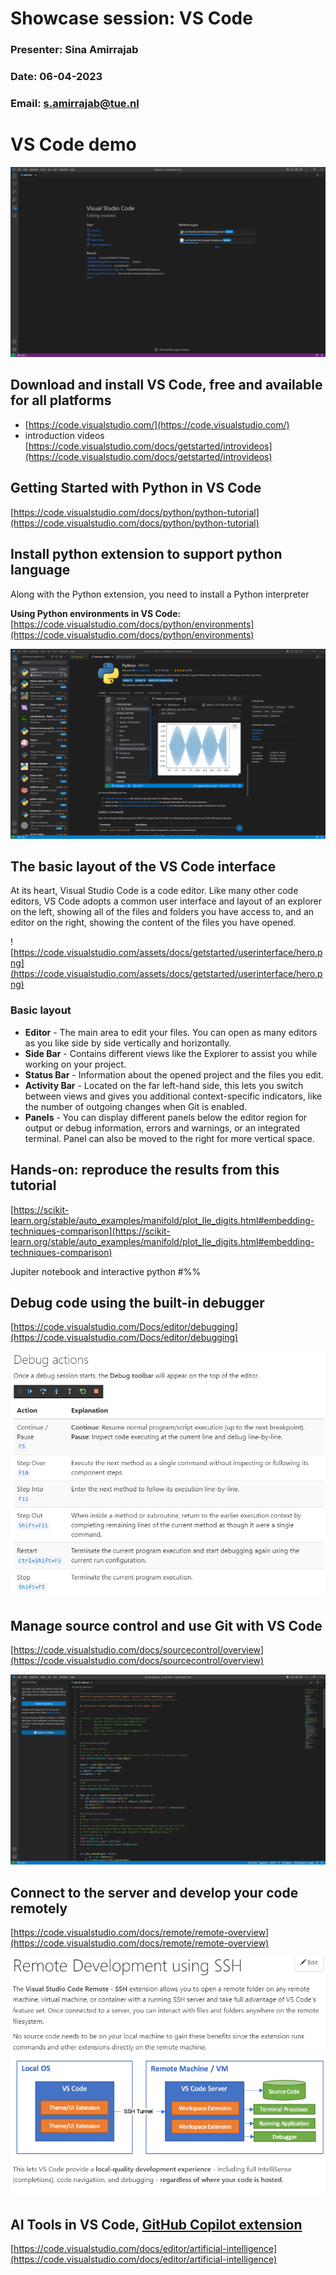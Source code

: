 # Showcase session: VS Code
### Presenter: Sina Amirrajab
### Date: 06-04-2023
### Email: s.amirrajab@tue.nl

# VS Code demo

![Untitled](./images/Untitled.png)

## Download and install VS Code, free and available for all platforms

- [https://code.visualstudio.com/](https://code.visualstudio.com/)
- introduction videos [https://code.visualstudio.com/docs/getstarted/introvideos](https://code.visualstudio.com/docs/getstarted/introvideos)

## **Getting Started with Python in VS Code**

[https://code.visualstudio.com/docs/python/python-tutorial](https://code.visualstudio.com/docs/python/python-tutorial)

## Install python extension to support python language

Along with the Python extension, you need to install a Python interpreter

**Using Python environments in VS Code:** [https://code.visualstudio.com/docs/python/environments](https://code.visualstudio.com/docs/python/environments)

![Untitled](./images/Untitled%201.png)

## The basic layout of the VS Code interface

At its heart, Visual Studio Code is a code editor. Like many other code editors, VS Code adopts a common user interface and layout of an explorer on the left, showing all of the files and folders you have access to, and an editor on the right, showing the content of the files you have opened.

![https://code.visualstudio.com/assets/docs/getstarted/userinterface/hero.png](https://code.visualstudio.com/assets/docs/getstarted/userinterface/hero.png)

### Basic layout

- **Editor** - The main area to edit your files. You can open as many editors as you like side by side vertically and horizontally.
- **Side Bar** - Contains different views like the Explorer to assist you while working on your project.
- **Status Bar** - Information about the opened project and the files you edit.
- **Activity Bar** - Located on the far left-hand side, this lets you switch between views and gives you additional context-specific indicators, like the number of outgoing changes when Git is enabled.
- **Panels** - You can display different panels below the editor region for output or debug information, errors and warnings, or an integrated terminal. Panel can also be moved to the right for more vertical space.

## Hands-on: reproduce the results from this tutorial

 [https://scikit-learn.org/stable/auto_examples/manifold/plot_lle_digits.html#embedding-techniques-comparison](https://scikit-learn.org/stable/auto_examples/manifold/plot_lle_digits.html#embedding-techniques-comparison)

Jupiter notebook and interactive python #%%

## Debug code using the built-in debugger

[https://code.visualstudio.com/Docs/editor/debugging](https://code.visualstudio.com/Docs/editor/debugging)

![Untitled](./images/Untitled%202.png)

## Manage source control and use Git with VS Code

[https://code.visualstudio.com/docs/sourcecontrol/overview](https://code.visualstudio.com/docs/sourcecontrol/overview)

![Untitled](./images/Untitled%203.png)

## Connect to the server and develop your code remotely

[https://code.visualstudio.com/docs/remote/remote-overview](https://code.visualstudio.com/docs/remote/remote-overview)

![Untitled](./images/Untitled%204.png)

## **AI Tools in VS Code,** [GitHub Copilot extension](https://marketplace.visualstudio.com/items?itemName=GitHub.copilot)

[https://code.visualstudio.com/docs/editor/artificial-intelligence](https://code.visualstudio.com/docs/editor/artificial-intelligence)
